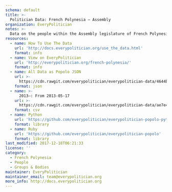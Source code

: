```yaml
---
schema: default
title: >-
  Politician Data: French Polynesia — Assembly
organization: EveryPolitician
notes: >-
  Data on the people within the Assembly legislature of French Polynesia.
resources:
  - name: How To Use The Data
    url: 'http://docs.everypolitician.org/use_the_data.html'
    format: info
  - name: View on EveryPolitician
    url: 'http://everypolitician.org/french-polynesia/'
    format: info
  - name: All Data as Popolo JSON
    url: >-
      https://cdn.rawgit.com/everypolitician/everypolitician-data/4644bf68f4f834071d7c0807566c13e8a1d04713/data/French_Polynesia/Assembly/ep-popolo-v1.0.json
    format: json
  - name: >-
      2013–: From 2013-05-17
    url: >-
      https://cdn.rawgit.com/everypolitician/everypolitician-data/ae7e474ade81394a2f5dcefcfa74bc2d1f7ee43b/data/French_Polynesia/Assembly/term-2013.csv
    format: csv
  - name: Python
    url: 'https://github.com/everypolitician/everypolitician-popolo-python'
    format: library
  - name: Ruby
    url: 'https://github.com/everypolitician/everypolitician-popolo'
    format: library
last_modified: 2017-12-18T06:21:33
license: ''
category:
  - French Polynesia
  - People
  - Groups & Bodies
maintainer: EveryPolitician
maintainer_email: team@everypolitician.org
more_info: http://docs.everypolitician.org
---
```

